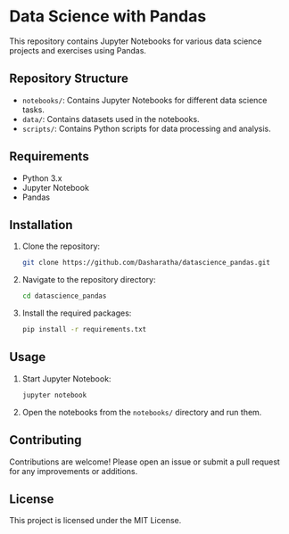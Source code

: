 # Data Science with Pandas

This repository contains Jupyter Notebooks for various data science projects and exercises using Pandas.

## Repository Structure

- `notebooks/`: Contains Jupyter Notebooks for different data science tasks.
- `data/`: Contains datasets used in the notebooks.
- `scripts/`: Contains Python scripts for data processing and analysis.

## Requirements

- Python 3.x
- Jupyter Notebook
- Pandas

## Installation

1. Clone the repository:

    ```bash
    git clone https://github.com/Dasharatha/datascience_pandas.git
    ```

2. Navigate to the repository directory:

    ```bash
    cd datascience_pandas
    ```

3. Install the required packages:

    ```bash
    pip install -r requirements.txt
    ```

## Usage

1. Start Jupyter Notebook:

    ```bash
    jupyter notebook
    ```

2. Open the notebooks from the `notebooks/` directory and run them.

## Contributing

Contributions are welcome! Please open an issue or submit a pull request for any improvements or additions.

## License

This project is licensed under the MIT License.
